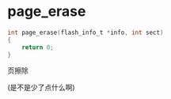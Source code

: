 # page_erase

```c
int page_erase(flash_info_t *info, int sect)
{
	return 0;
}
```

页擦除

(是不是少了点什么啊)